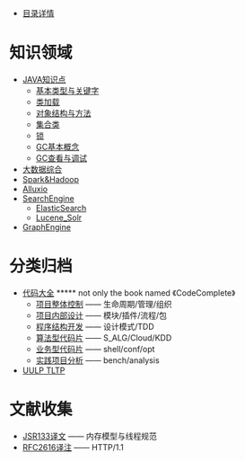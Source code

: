 * [目录详情](SUMMARY.md)

# 知识领域
* [JAVA知识点](lang/javaBasic.md)
   * [基本类型与关键字](lang/javaBasic/typeKeywords.md)
   * [类加载](lang/javaBasic/clazzLoader.md)
   * [对象结构与方法](lang/javaBasic/inObjects.md)
   * [集合类](lang/javaBasic/collections.md)
   * [锁](lang/javaBasic/locker.md)
   * [GC基本概念](lang/javaBasic/JVM_GC.md)
   * [GC查看与调试](lang/javaBasic/JVM_GC.md)
* [大数据综合](cloud/bigdata.md)
* [Spark&Hadoop](cloud/Spark_Hadoop.md)
* [Alluxio](cloud/Alluxio.md)
* [SearchEngine](SE/all.md)
    * [ElasticSearch](SE/ElastisSearch.md)
    * [Lucene_Solr](SE/LuceneSlor.md)
* [GraphEngine](GE/all.md)

  
# 分类归档
* [代码大全](codecomplete/KeyContent.md)   ***** not only the book named 《CodeComplete》
    * [项目整体控制](codecomplete/s1.md) —— 生命周期/管理/组织
    * [项目内部设计](codecomplete/s2.md) —— 模块/插件/流程/包
    * [程序结构开发](codecomplete/s3.md) —— 设计模式/TDD
    * [算法型代码片](codecomplete/s4.md) —— S_ALG/Cloud/KDD
    * [业务型代码片](codecomplete/s5.md) —— shell/conf/opt
    * [实践项目分析](codecomplete/s6.md) —— bench/analysis
* [UULP TLTP](Linux/linux.md)    
    
# 文献收集
* [JSR133译文](doc/jsr133.md) —— 内存模型与线程规范
* [RFC2616译注](doc/rfc2616.md) —— HTTP/1.1
